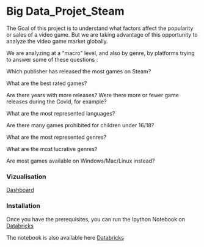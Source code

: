 # Big Data_Projet_Steam

The Goal of this project is to understand what factors affect the popularity or sales of a video game. But we are taking advantage of this opportunity to analyze the video game market globally.

We are analyzing at a "macro" level, and also by genre, by platforms trying to answer some of these questions : 

Which publisher has released the most games on Steam?

What are the best rated games?

Are there years with more releases? Were there more or fewer game releases during the Covid, for example?

What are the most represented languages?

Are there many games prohibited for children under 16/18?

What are the most represented genres?

What are the most lucrative genres?

Are most games available on Windows/Mac/Linux instead?

### Vizualisation

[Dashboard](https://databricks-prod-cloudfront.cloud.databricks.com/public/4027ec902e239c93eaaa8714f173bcfc/7835003736843736/2947564936650603/6792544750977775/latest.html)

### Installation

Once you have the prerequisites, you can run the Ipython Notebook on [Databricks](https://community.cloud.databricks.com/login.html)

The notebook is also available here [Databricks](https://databricks-prod-cloudfront.cloud.databricks.com/public/4027ec902e239c93eaaa8714f173bcfc/7835003736843736/2947564936650603/6792544750977775/latest.html)
